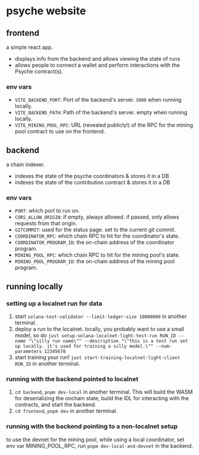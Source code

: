 # psyche website

## frontend

a simple react app.

- displays info from the backend and allows viewing the state of runs
- allows people to connect a wallet and perform interactions with the Psyche contract(s).

### env vars

- `VITE_BACKEND_PORT`: Port of the backend's server. `3000` when running locally.
- `VITE_BACKEND_PATH`: Path of the backend's server. empty when running locally.
- `VITE_MINING_POOL_RPC`: URL (revealed publicly!) of the RPC for the mining pool contract to use on the frontend.

## backend

a chain indexer.

- indexes the state of the psyche coordinators & stores it in a DB
- indexes the state of the contribution contract & stores it in a DB

### env vars

- `PORT`: which port to run on.
- `CORS_ALLOW_ORIGIN`: if empty, always allowed. if passed, only allows requests from that origin.
- `GITCOMMIT`: used for the status page. set to the current git commit.
- `COORDINATOR_RPC`: which chain RPC to hit for the coordinator's state.
- `COORDINATOR_PROGRAM_ID`: the on-chain address of the coordinator program.
- `MINING_POOL_RPC`: which chain RPC to hit for the mining pool's state.
- `MINING_POOL_PROGRAM_ID`: the on-chain address of the mining pool program.

## running locally

### setting up a localnet run for data

1. start `solana-test-validator --limit-ledger-size 10000000` in another terminal.
2. deploy a run to the localnet. locally, you probably want to use a small model, so do `just setup-solana-localnet-light-test-run RUN_ID --name "\"silly run name\"" --description "\"this is a test run set up locally. it's used for training a silly model.\"" --num-parameters 12345678`
3. start training your run! `just start-training-localnet-light-client RUN_ID` in another terminal.

### running with the backend pointed to localnet

1. `cd backend`, `pnpm dev-local` in another terminal. This will build the WASM for deserializing the onchain state, build the IDL for interacting with the contracts, and start the backend.
2. `cd frontend`, `pnpm dev` in another terminal.

### running with the backend pointing to a non-localnet setup

to use the devnet for the mining pool, while using a local coordinator,
set env var MINING_POOL_RPC, run `pnpm dev-local-and-devnet` in the backend.
